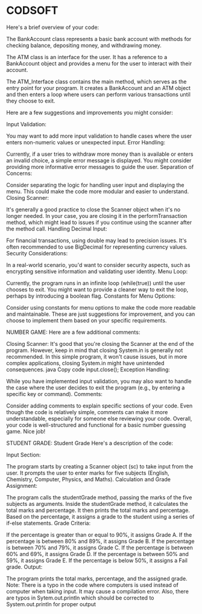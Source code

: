 # CODSOFT
Here's a brief overview of your code:

The BankAccount class represents a basic bank account with methods for checking balance, depositing money, and withdrawing money.

The ATM class is an interface for the user. It has a reference to a BankAccount object and provides a menu for the user to interact with their account.

The ATM_Interface class contains the main method, which serves as the entry point for your program. It creates a BankAccount and an ATM object and then enters a loop where users can perform various transactions until they choose to exit.

Here are a few suggestions and improvements you might consider:

Input Validation:

You may want to add more input validation to handle cases where the user enters non-numeric values or unexpected input.
Error Handling:

Currently, if a user tries to withdraw more money than is available or enters an invalid choice, a simple error message is displayed. You might consider providing more informative error messages to guide the user.
Separation of Concerns:

Consider separating the logic for handling user input and displaying the menu. This could make the code more modular and easier to understand.
Closing Scanner:

It's generally a good practice to close the Scanner object when it's no longer needed. In your case, you are closing it in the performTransaction method, which might lead to issues if you continue using the scanner after the method call.
Handling Decimal Input:

For financial transactions, using double may lead to precision issues. It's often recommended to use BigDecimal for representing currency values.
Security Considerations:

In a real-world scenario, you'd want to consider security aspects, such as encrypting sensitive information and validating user identity.
Menu Loop:

Currently, the program runs in an infinite loop (while(true)) until the user chooses to exit. You might want to provide a cleaner way to exit the loop, perhaps by introducing a boolean flag.
Constants for Menu Options:

Consider using constants for menu options to make the code more readable and maintainable.
These are just suggestions for improvement, and you can choose to implement them based on your specific requirements.








NUMBER GAME:
Here are a few additional comments:

Closing Scanner:
It's good that you're closing the Scanner at the end of the program. However, keep in mind that closing System.in is generally not recommended. In this simple program, it won't cause issues, but in more complex applications, closing System.in might have unintended consequences.
java
Copy code
input.close();
Exception Handling:

While you have implemented input validation, you may also want to handle the case where the user decides to exit the program (e.g., by entering a specific key or command).
Comments:

Consider adding comments to explain specific sections of your code. Even though the code is relatively simple, comments can make it more understandable, especially for someone else reviewing your code.
Overall, your code is well-structured and functional for a basic number guessing game. Nice job!





STUDENT GRADE:
Student Grade Here's a description of the code:

Input Section:

The program starts by creating a Scanner object (sc) to take input from the user. It prompts the user to enter marks for five subjects (English, Chemistry, Computer, Physics, and Maths). Calculation and Grade Assignment:

The program calls the studentGrade method, passing the marks of the five subjects as arguments. Inside the studentGrade method, it calculates the total marks and percentage. It then prints the total marks and percentage. Based on the percentage, it assigns a grade to the student using a series of if-else statements. Grade Criteria:

If the percentage is greater than or equal to 90%, it assigns Grade A. If the percentage is between 80% and 89%, it assigns Grade B. If the percentage is between 70% and 79%, it assigns Grade C. If the percentage is between 60% and 69%, it assigns Grade D. If the percentage is between 50% and 59%, it assigns Grade E. If the percentage is below 50%, it assigns a Fail grade. Output:

The program prints the total marks, percentage, and the assigned grade. Note: There is a typo in the code where computers is used instead of computer when taking input. It may cause a compilation error. Also, there are typos in Sytem.out.println which should be corrected to System.out.println for proper output
